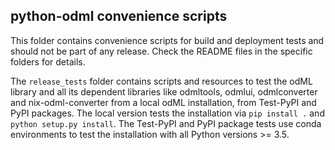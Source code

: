 ## python-odml convenience scripts

This folder contains convenience scripts for build and deployment tests and should not be part of any release. Check the README files in the specific folders for details. 

The `release_tests` folder contains scripts and resources to test the odML library and all its dependent libraries like odmltools, odmlui, odmlconverter and nix-odml-converter from a local odML installation, from Test-PyPI and PyPI packages.
The local version tests the installation via `pip install .` and `python setup.py install`. The Test-PyPI and PyPI package tests use conda environments to test the installation with all Python versions >= 3.5. 

